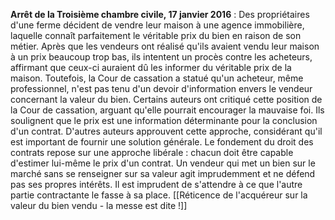  **Arrêt de la Troisième chambre civile, 17 janvier 2016** : Des propriétaires d'une ferme décident de vendre leur maison à une agence immobilière, laquelle connaît parfaitement le véritable prix du bien en raison de son métier. Après que les vendeurs ont réalisé qu'ils avaient vendu leur maison à un prix beaucoup trop bas, ils intentent un procès contre les acheteurs, affirmant que ceux-ci auraient dû les informer du véritable prix de la maison. Toutefois, la Cour de cassation a statué qu'un acheteur, même professionnel, n'est pas tenu d'un devoir d'information envers le vendeur concernant la valeur du bien. Certains auteurs ont critiqué cette position de la Cour de cassation, arguant qu'elle pourrait encourager la mauvaise foi. Ils soulignent que le prix est une information déterminante pour la conclusion d'un contrat. D'autres auteurs approuvent cette approche, considérant qu'il est important de fournir une solution générale. Le fondement du droit des contrats repose sur une approche libérale : chacun doit être capable d'estimer lui-même le prix d'un contrat. Un vendeur qui met un bien sur le marché sans se renseigner sur sa valeur agit imprudemment et ne défend pas ses propres intérêts. Il est imprudent de s'attendre à ce que l'autre partie contractante le fasse à sa place.
[[Réticence de l'acquéreur sur la valeur du bien vendu - la messe est dite !]]
